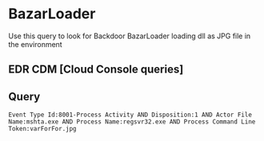 # BazarLoader

Use this query to look for Backdoor BazarLoader loading dll as JPG file in the environment

## EDR CDM [Cloud Console queries]

## Query
```
Event Type Id:8001-Process Activity AND Disposition:1 AND Actor File Name:mshta.exe AND Process Name:regsvr32.exe AND Process Command Line Token:varForFor.jpg

```
